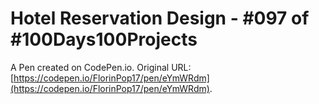 # Hotel Reservation Design - #097 of #100Days100Projects

A Pen created on CodePen.io. Original URL: [https://codepen.io/FlorinPop17/pen/eYmWRdm](https://codepen.io/FlorinPop17/pen/eYmWRdm).


